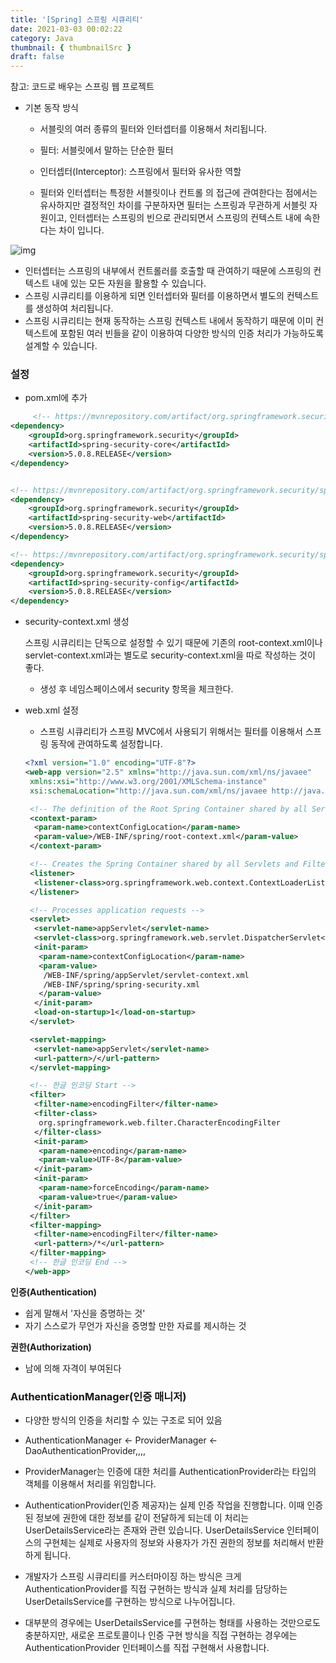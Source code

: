 ```yaml
---
title: '[Spring] 스프링 시큐리티'
date: 2021-03-03 00:02:22
category: Java
thumbnail: { thumbnailSrc }
draft: false
---
```


참고: 코드로 배우는 스프링 웹 프로젝트

- 기본 동작 방식

  - 서블릿의 여러 종류의 필터와 인터셉터를 이용해서 처리됩니다.
  - 필터: 서블릿에서 말하는 단순한 필터
  - 인터셉터(Interceptor): 스프링에서 필터와 유사한 역할

  - 필터와 인터셉터는 특정한 서블릿이나 컨트롤 의 접근에 관여한다는 점에서는 유사하지만 결정적인 차이를 구분하자면 필터는 스프링과 무관하게 서블릿 자원이고, 인터셉터는 스프링의 빈으로 관리되면서 스프링의 컨텍스트 내에 속한다는 차이 입니다.

![img](https://t1.daumcdn.net/cfile/tistory/9983FB455BB4E5D30C)

- 인터셉터는 스프링의 내부에서 컨트롤러를 호출할 때 관여하기 때문에 스프링의 컨텍스트 내에 있는 모든 자원을 활용할 수 있습니다.
- 스프링 시큐리티를 이용하게 되면 인터셉터와 필터를 이용하면서 별도의 컨텍스트를 생성하여 처리됩니다.
- 스프링 시큐리티는 현재 동작하는 스프링 컨텍스트 내에서 동작하기 때문에 이미 컨텍스트에 포함된 여러 빈들을 같이 이용하여 다양한 방식의 인증 처리가 가능하도록 설계할 수 있습니다.

### 설정

- pom.xml에 추가

```xml
     <!-- https://mvnrepository.com/artifact/org.springframework.security/spring-security-core -->
<dependency>
    <groupId>org.springframework.security</groupId>
    <artifactId>spring-security-core</artifactId>
    <version>5.0.8.RELEASE</version>
</dependency>


<!-- https://mvnrepository.com/artifact/org.springframework.security/spring-security-web -->
<dependency>
    <groupId>org.springframework.security</groupId>
    <artifactId>spring-security-web</artifactId>
    <version>5.0.8.RELEASE</version>
</dependency>

<!-- https://mvnrepository.com/artifact/org.springframework.security/spring-security-config -->
<dependency>
    <groupId>org.springframework.security</groupId>
    <artifactId>spring-security-config</artifactId>
    <version>5.0.8.RELEASE</version>
</dependency>
```

- security-context.xml 생성

  스프링 시큐리티는 단독으로 설정할 수 있기 때문에 기존의 root-context.xml이나 servlet-context.xml과는 별도로 security-context.xml을 따로 작성하는 것이 좋다.

  - 생성 후 네임스페이스에서 security 항목을 체크한다.

- web.xml 설정

  - 스프링 시큐리티가 스프링 MVC에서 사용되기 위해서는 필터를 이용해서 스프링 동작에 관여하도록 설정합니다.

  ```xml
  <?xml version="1.0" encoding="UTF-8"?>
  <web-app version="2.5" xmlns="http://java.sun.com/xml/ns/javaee"
   xmlns:xsi="http://www.w3.org/2001/XMLSchema-instance"
   xsi:schemaLocation="http://java.sun.com/xml/ns/javaee http://java.sun.com/xml/ns/javaee/web-app_2_5.xsd">

   <!-- The definition of the Root Spring Container shared by all Servlets and Filters -->
   <context-param>
    <param-name>contextConfigLocation</param-name>
    <param-value>/WEB-INF/spring/root-context.xml</param-value>
   </context-param>

   <!-- Creates the Spring Container shared by all Servlets and Filters -->
   <listener>
    <listener-class>org.springframework.web.context.ContextLoaderListener</listener-class>
   </listener>

   <!-- Processes application requests -->
   <servlet>
    <servlet-name>appServlet</servlet-name>
    <servlet-class>org.springframework.web.servlet.DispatcherServlet</servlet-class>
    <init-param>
     <param-name>contextConfigLocation</param-name>
     <param-value>
      /WEB-INF/spring/appServlet/servlet-context.xml
      /WEB-INF/spring/spring-security.xml
     </param-value>
    </init-param>
    <load-on-startup>1</load-on-startup>
   </servlet>

   <servlet-mapping>
    <servlet-name>appServlet</servlet-name>
    <url-pattern>/</url-pattern>
   </servlet-mapping>

   <!-- 한글 인코딩 Start -->
   <filter>
    <filter-name>encodingFilter</filter-name>
    <filter-class>
     org.springframework.web.filter.CharacterEncodingFilter
    </filter-class>
    <init-param>
     <param-name>encoding</param-name>
     <param-value>UTF-8</param-value>
    </init-param>
    <init-param>
     <param-name>forceEncoding</param-name>
     <param-value>true</param-value>
    </init-param>
   </filter>
   <filter-mapping>
    <filter-name>encodingFilter</filter-name>
    <url-pattern>/*</url-pattern>
   </filter-mapping>
   <!-- 한글 인코딩 End -->
  </web-app>
  ```

**인증(Authentication)**

- 쉽게 말해서 '자신을 증명하는 것'
- 자기 스스로가 무언가 자신을 증명할 만한 자료를 제시하는 것

**권한(Authorization)**

- 남에 의해 자격이 부여된다

### AuthenticationManager(인증 매니저)

- 다양한 방식의 인증을 처리할 수 있는 구조로 되어 있음
- AuthenticationManager <- ProviderManager <- DaoAuthenticationProvider,,,,
- ProviderManager는 인증에 대한 처리를 AuthenticationProvider라는 타입의 객체를 이용해서 처리를 위임합니다.

- AuthenticationProvider(인증 제공자)는 실제 인증 작업을 진행합니다. 이때 인증된 정보에 권한에 대한 정보를 같이 전달하게 되는데 이 처리는 UserDetailsService라는 존재와 관련 있습니다. UserDetailsService 인터페이스의 구현체는 실제로 사용자의 정보와 사용자가 가진 권한의 정보를 처리해서 반환하게 됩니다.

- 개발자가 스프링 시큐리티를 커스터마이징 하는 방식은 크게 AuthenticationProvider를 직접 구현하는 방식과 실제 처리를 담당하는 UserDetailsService를 구현하는 방식으로 나누어집니다.
- 대부분의 경우에는 UserDetailsService를 구현하는 형태를 사용하는 것만으로도 충분하지만, 새로운 프로토콜이나 인증 구현 방식을 직접 구현하는 경우에는 AuthenticationProvider 인터페이스를 직접 구현해서 사용합니다.
